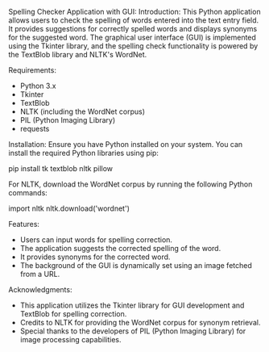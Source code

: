 Spelling Checker Application with GUI:
Introduction:
This Python application allows users to check the spelling of words entered into the text entry field. It provides suggestions for correctly spelled words and displays synonyms for the suggested word. The graphical user interface (GUI) is implemented using the Tkinter library, and the spelling check functionality is powered by the TextBlob library and NLTK's WordNet.

Requirements:
- Python 3.x
- Tkinter
- TextBlob
- NLTK (including the WordNet corpus)
- PIL (Python Imaging Library)
- requests

Installation:
Ensure you have Python installed on your system. You can install the required Python libraries using pip:

pip install tk textblob nltk pillow

For NLTK, download the WordNet corpus by running the following Python commands:

import nltk
nltk.download('wordnet')

Features:
- Users can input words for spelling correction.
- The application suggests the corrected spelling of the word.
- It provides synonyms for the corrected word.
- The background of the GUI is dynamically set using an image fetched from a URL.

Acknowledgments:
- This application utilizes the Tkinter library for GUI development and TextBlob for spelling correction.
- Credits to NLTK for providing the WordNet corpus for synonym retrieval.
- Special thanks to the developers of PIL (Python Imaging Library) for image processing capabilities.
